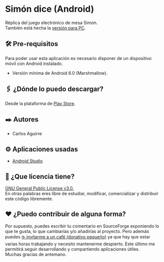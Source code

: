 # Simón dice (Android)
Réplica del juego electrónico de mesa Simón.</br>
También está hecha la [versión para PC](https://github.com/CarlosAguirreV/SimonDiceEscritorio.git).

## 🛠️ Pre-requisitos
Para poder usar esta aplicación es necesario disponer de un dispositivo móvil con Android instalado.
* Versión mínima de Android 6.0 (Marshmallow).

## 🖇️ ¿Dónde lo puedo descargar?
Desde la plataforma de [Play Store](https://play.google.com/store/apps/details?id=com.codigobase.simondice&gl=ES).

## ✒️ Autores
* Carlos Aguirre

## ⚙️ Aplicaciones usadas
* [Android Studio](https://developer.android.com/studio?hl=es)

## 📄 ¿Que licencia tiene?
[GNU General Public License v3.0.](LICENSE) </br>
En otras palabras eres libre de estudiar, modificar, comercializar y distribuir este código libremente.

## ❤️ ¿Puedo contribuir de alguna forma?
Por supuesto, puedes escribir tu comentario en SourceForge exponiendo lo que te gusta, lo que cambiarías y/o añadirías al proyecto. Pero además puedes [☕ invitarme a un café (donativo pequeño)](https://ko-fi.com/carlosaguirrev) ya que hay que estar varias horas trabajando y necesito mantenerme despierto. Este último me permitirá seguir desarrollando y compartiendo aplicaciones útiles.</br>
Muchas gracias de antemano.

